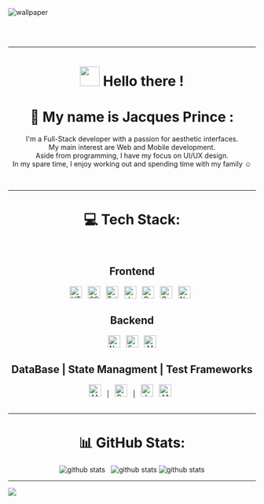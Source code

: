 <img src="https://github.com/JacquesOP/JacquesOP/assets/144851031/c0a5f0f4-3814-48b7-a4a7-8e54bbd998a5" alt="wallpaper" />

<br><br>

------------------------------------------------------------------------------------------------------------------------------------------

<h1 align="center" font-size="50px"><img src="https://github.com/JacquesOP/JacquesOP/assets/144851031/31aba6aa-3b18-4795-a4c9-4ada275ce975" width="40" height="40" /> Hello there !</h1>

<h1 align="center">💫 My name is Jacques Prince : </h1>
<p align="center">
  I'm a Full-Stack developer with a passion for aesthetic interfaces.<br>My main interest are Web and Mobile development.<br>Aside from programming, I have my focus on UI/UX design.<br>In my spare time, I enjoy working out and spending time with my family ☺️
</p>
<br>

------------------------------------------------------------------------------------------------------------------------------------------

<h1 align="center">💻 Tech Stack:</h1> <br>

<h2 align="center">Frontend</h2>

<div align="center">
  <img src="https://img.shields.io/badge/HTML5-282C34?logo=html5&logoColor=E34F26" alt="HTML5 logo" title="HTML5" height="25" />
    &nbsp;
  <img src="https://img.shields.io/badge/CSS3-282C34?logo=css3&logoColor=1572B6" alt="CSS3 logo" title="CSS3" height="25" />
    &nbsp;
  <img src="https://img.shields.io/badge/Tailwind%20CSS-282C34?logo=tailwind-css&logoColor=38B2AC" alt="Tailwind CSS logo" title="Tailwind CSS" height="25" />
    &nbsp;
  <img src="https://img.shields.io/badge/JavaScript-282C34?logo=javascript&logoColor=F7DF1E" alt="JavaScript logo" title="JavaScript" height="25" />
    &nbsp;
  <img src="https://img.shields.io/badge/React-282C34?logo=react&logoColor=61DAFB" alt="React logo" title="React" height="25" />
    &nbsp;
  <img src="https://img.shields.io/badge/React Native-282C34?logo=react&logoColor=009EDB" alt="React Native logo" title="React Native" height="25" />
    &nbsp;
  <img src="https://img.shields.io/badge/Next.js-282C34?logo=next.js&logoColor=FFFFFF" alt="Next.js logo" title="Next.js" height="25" />
    &nbsp;
</div>

<h2 align="center">Backend</h2>

<div align="center">
  <img src="https://img.shields.io/badge/Node.js-282C34?logo=node.js&logoColor=339933" alt="Node.js logo" title="Node.js" height="25" />
    &nbsp;
  <img src="https://img.shields.io/badge/Express-282C34?logo=express&logoColor=FFFFFF" alt="Express.js logo" title="Express.js" height="25" />
    &nbsp;
  <img alt="Mongoose logo" src="https://img.shields.io/badge/Mongoose-282C34?style=flat&logo=mongoose&logoColor=%23F04D35" title="Mongoose" height="25" />
</div>

<h2 align="center">DataBase | State Managment | Test Frameworks</h2>

<div align="center">
  <img src="https://img.shields.io/badge/MongoDB-282C34?logo=mongodb&logoColor=47A248" alt="MongoDB logo" title="MongoDB" height="25" />
    &nbsp;
  | &nbsp;
  <img src="https://img.shields.io/badge/Redux-282C34?logo=redux&logoColor=764ABC" alt="Redux logo" title="Redux" height="25" />
    &nbsp;
  | &nbsp;
  <img src="https://img.shields.io/badge/Jest-282C34?logo=jest&logoColor=C21325" alt="Jest logo" title="Jest" height="25" />
    &nbsp;
  <img alt="Mocha logo" src="https://img.shields.io/badge/Mocha-282C34?style=flat&logo=mocha&logoColor=8D6748" title="Mocha" height="25">
    &nbsp;
</div>
<br>

---

<h1 align="center">📊 GitHub Stats:</h1>
<div align="center">
  <img src="https://github-readme-stats.vercel.app/api?username=JacquesOP&theme=radical&hide_border=false&include_all_commits=true&count_private=true" alt="github stats" />
    &nbsp;
  <img src="https://github-readme-streak-stats.herokuapp.com/?user=JacquesOP&theme=radical&hide_border=false" alt="github stats" />
  <img src="https://github-readme-stats.vercel.app/api/top-langs/?username=JacquesOP&theme=radical&hide_border=false&include_all_commits=true&count_private=true&layout=compact" alt="github stats"/>
</div>


---
[![](https://visitcount.itsvg.in/api?id=JacquesOP&icon=0&color=0)](https://visitcount.itsvg.in)



<!---
JacquesOP/JacquesOP is a ✨ special ✨ repository because its `README.md` (this file) appears on your GitHub profile.
You can click the Preview link to take a look at your changes.
--->


